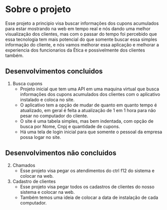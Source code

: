 # Sobre o projeto
  Esse projeto a principio visa buscar informações dos cupons acumulados para estar mostrando na web em tempo real e nós dando uma melhor visualização dos clientes, mas com o passar do tempo foi percebido que essa tecnologia tem mais potencial do que somente buscar essa simples informação do cliente, e nós vamos melhorar essa aplicação e melhorar a experiencia dos funcionarios da Ética e possivelmente dos clientes também.
## Desenvolvimentos concluidos
  1. Busca cupons
     - Projeto inicial que tem uma API em uma maquina virtual que busca informações dos cupons acumulados dos clientes com o aplicativo instalado e coloca no site.
     - O aplicativo tem a opção de mudar de quanto em quanto tempo é atualizado, em geral é feita a atualização de 1 em 1 hora para não pesar no computador do cliente.
     - O site é uma tabela simples, mas bem indentada, com opção de busca por Nome, Cnpj e quantidade de cupons.
     - Há uma tela de login inicial para que somente o pessoal da empresa possa logar no site.
## Desenvolvimentos não concluidos
  2. Chamados
     - Esse projeto visa pegar os atendimentos do ctrl f12 do sistema e colocar na web.
  3. Cadastro de clientes
     - Esse projeto visa pegar todos os cadastros de clientes do nosso sistema e colocar na web.
     - Também temos uma ideia de colocar a data de instalação de cada computador.
